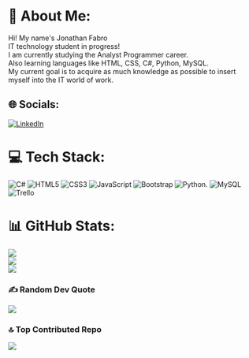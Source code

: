 # 💫 About Me:
Hi! My name's Jonathan Fabro<br>IT technology student in progress!<br>I am currently studying the Analyst Programmer career.<br>Also learning languages ​​like HTML, CSS, C#, Python, MySQL.<br>My current goal is to acquire as much knowledge as possible to insert myself into the IT world of work.


## 🌐 Socials:
[![LinkedIn](https://img.shields.io/badge/LinkedIn-%230077B5.svg?logo=linkedin&logoColor=white)](https://linkedin.com/in/https://www.linkedin.com/in/jonathanfabro/) 

# 💻 Tech Stack:
![C#](https://img.shields.io/badge/c%23-%23239120.svg?style=for-the-badge&logo=c-sharp&logoColor=white) ![HTML5](https://img.shields.io/badge/html5-%23E34F26.svg?style=for-the-badge&logo=html5&logoColor=white) ![CSS3](https://img.shields.io/badge/css3-%231572B6.svg?style=for-the-badge&logo=css3&logoColor=white) ![JavaScript](https://img.shields.io/badge/javascript-%23323330.svg?style=for-the-badge&logo=javascript&logoColor=%23F7DF1E) ![Bootstrap](https://img.shields.io/badge/bootstrap-%23563D7C.svg?style=for-the-badge&logo=bootstrap&logoColor=white) ![Python](https://img.shields.io/badge/python-3670A0?style=for-the-badge&logo=python&logoColor=ffdd54). ![MySQL](https://img.shields.io/badge/mysql-%2300f.svg?style=for-the-badge&logo=mysql&logoColor=white) ![Trello](https://img.shields.io/badge/Trello-%23026AA7.svg?style=for-the-badge&logo=Trello&logoColor=white)
# 📊 GitHub Stats:
![](https://github-readme-stats.vercel.app/api?username=fabrojonathan&theme=blue-green&hide_border=true&include_all_commits=false&count_private=false)<br/>
![](https://github-readme-streak-stats.herokuapp.com/?user=fabrojonathan&theme=blue-green&hide_border=true)<br/>
![](https://github-readme-stats.vercel.app/api/top-langs/?username=fabrojonathan&theme=blue-green&hide_border=true&include_all_commits=false&count_private=false&layout=compact)

### ✍️ Random Dev Quote
![](https://quotes-github-readme.vercel.app/api?type=horizontal&theme=merko)

### 🔝 Top Contributed Repo
![](https://github-contributor-stats.vercel.app/api?username=fabrojonathan&limit=5&theme=gruvbox&combine_all_yearly_contributions=true)

<!-- Proudly created with GPRM ( https://gprm.itsvg.in ) -->
